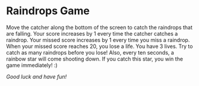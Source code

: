 Raindrops Game
==============

Move the catcher along the bottom of the screen to catch the raindrops that are falling. Your score increases by 1 every time the catcher catches a raindrop. Your missed score increases by 1 every time you miss a raindrop. When your missed score reaches 20, you lose a life. You have 3 lives. Try to catch as many raindrops before you lose! Also, every ten seconds, a rainbow star will come shooting down. If you catch this star, you win the game immediately! :)

*Good luck and have fun!*

